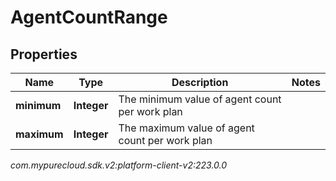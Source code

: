 # AgentCountRange


## Properties

| Name | Type | Description | Notes |
| ------------ | ------------- | ------------- | ------------- |
| **minimum** | **Integer** | The minimum value of agent count per work plan |  |
| **maximum** | **Integer** | The maximum value of agent count per work plan |  |




_com.mypurecloud.sdk.v2:platform-client-v2:223.0.0_
